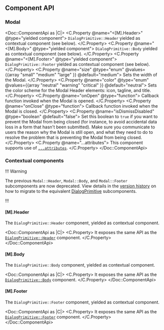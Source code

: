 ## Component API

### Modal

<Doc::ComponentApi as |C|>
  <C.Property @name="<[M].Header>" @type="yielded component">
    `DialogPrimitive::Header` yielded as contextual component (see below).
  </C.Property>
  <C.Property @name="<[M].Body>" @type="yielded component">
    `DialogPrimitive::Body` yielded as contextual component (see below).
  </C.Property>
  <C.Property @name="<[M].Footer>" @type="yielded component">
    `DialogPrimitive::Footer` yielded as contextual component (see below).
  </C.Property>
  <C.Property @name="size" @type="enum" @values={{array "small" "medium" "large" }} @default="medium">
    Sets the width of the Modal.
  </C.Property>
  <C.Property @name="color" @type="enum" @values={{array "neutral" "warning" "critical" }} @default="neutral">
    Sets the color scheme for the Modal Header elements: icon, tagline, and title.
  </C.Property>
  <C.Property @name="onOpen" @type="function">
    Callback function invoked when the Modal is opened.
  </C.Property>
  <C.Property @name="onClose" @type="function">
    Callback function invoked when the Modal is closed.
  </C.Property>
  <C.Property @name="isDismissDisabled" @type="boolean" @default="false">
    Set this boolean to `true` if you want to prevent the Modal from being closed (for instance, to avoid accidental data loss in a form that hasn't been submitted). Make sure you communicate to users the reason why the Modal is still open, and what they need to do to resolve the problem that is preventing the Modal from being closed.
  </C.Property>
  <C.Property @name="...attributes">
    This component supports use of [`...attributes`](https://guides.emberjs.com/release/in-depth-topics/patterns-for-components/#toc_attribute-ordering).
  </C.Property>
</Doc::ComponentApi>

### Contextual components

!!! Warning

The previous `Modal::Header`, `Modal::Body`, and `Modal::Footer` subcomponents are now deprecated. View details in the [version history](/components/modal?tab=version-history) on how to migrate to the equivalent [DialogPrimitive](/utilities/dialog-primitive?tab=code#component-api) subcomponents.

!!!

#### [M].Header

The `DialogPrimitive::Header` component, yielded as contextual component.

<Doc::ComponentApi as |C|>
  <C.Property>
    It exposes the same API as the [`DialogPrimitive::Header`](/utilities/dialog-primitive?tab=code#dialogprimitiveheader) component.
  </C.Property>
</Doc::ComponentApi>

#### [M].Body

The `DialogPrimitive::Body` component, yielded as contextual component.

<Doc::ComponentApi as |C|>
  <C.Property>
    It exposes the same API as the [`DialogPrimitive::Body`](/utilities/dialog-primitive?tab=code#dialogprimitivebody) component.
  </C.Property>
</Doc::ComponentApi>

#### [M].Footer

The `DialogPrimitive::Footer` component, yielded as contextual component.

<Doc::ComponentApi as |C|>
  <C.Property>
    It exposes the same API as the [`DialogPrimitive::Footer`](/utilities/dialog-primitive?tab=code#dialogprimitivefooter) component.
  </C.Property>
</Doc::ComponentApi>
